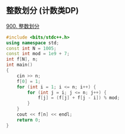 ## 整数划分 (计数类DP)
[900. 整数划分](https://www.acwing.com/problem/content/902/)
```C++
#include <bits/stdc++.h>
using namespace std;
const int N = 1005;
const int mod = 1e9 + 7;
int f[N], n;
int main()
{
    cin >> n;
    f[0] = 1;
    for (int i = 1; i <= n; i++) {
        for (int j = i; j <= n; j++) {
            f[j] = (f[j] + f[j - i]) % mod;
        }
    }
    cout << f[n] << endl;
    return 0;
}
```